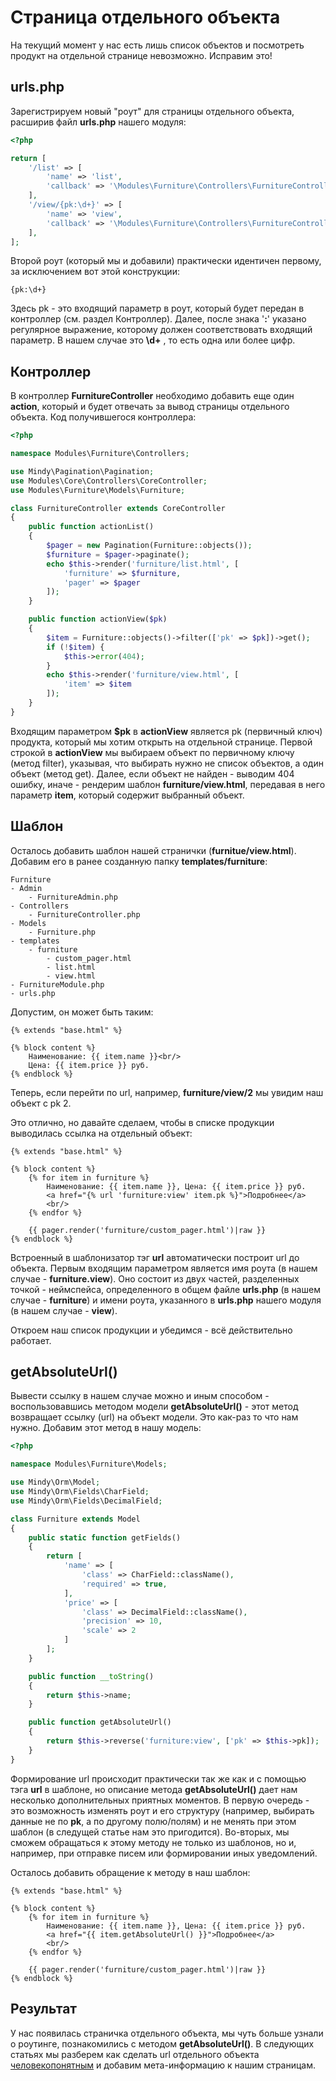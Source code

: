 # Страница отдельного объекта

На текущий момент у нас есть лишь список объектов и посмотреть продукт на отдельной странице невозможно. Исправим это!

## urls.php

Зарегистрируем новый "роут" для страницы отдельного объекта, расширив файл **urls.php** нашего модуля:

```php
<?php

return [
    '/list' => [
        'name' => 'list',
        'callback' => '\Modules\Furniture\Controllers\FurnitureController:list',
    ],
    '/view/{pk:\d+}' => [
        'name' => 'view',
        'callback' => '\Modules\Furniture\Controllers\FurnitureController:view',
    ],
];

```
Второй роут (который мы и добавили) практически идентичен первому, за исключением вот этой конструкции:

```
{pk:\d+}
```

Здеcь pk - это входящий параметр в роут, который будет передан в контроллер (см. раздел Контроллер). Далее, после знака '**:**' указано регулярное выражение, которому должен соответствовать входящий параметр. В нашем случае это **\d+** , то есть одна или более цифр.

## Контроллер

В контроллер **FurnitureController** необходимо добавить еще один **action**, который и будет отвечать за вывод страницы отдельного объекта. Код получившегося контроллера:

```php
<?php

namespace Modules\Furniture\Controllers;

use Mindy\Pagination\Pagination;
use Modules\Core\Controllers\CoreController;
use Modules\Furniture\Models\Furniture;

class FurnitureController extends CoreController
{
    public function actionList()
    {
        $pager = new Pagination(Furniture::objects());
        $furniture = $pager->paginate();
        echo $this->render('furniture/list.html', [
            'furniture' => $furniture,
            'pager' => $pager
        ]);
    }

    public function actionView($pk)
    {
        $item = Furniture::objects()->filter(['pk' => $pk])->get();
        if (!$item) {
            $this->error(404);
        }
        echo $this->render('furniture/view.html', [
            'item' => $item
        ]);
    }
}
```

Входящим параметром **$pk** в **actionView** является pk (первичный ключ) продукта, который мы хотим открыть на отдельной странице. Первой строкой в **actionView** мы выбираем объект по первичному ключу (метод filter), указывая, что выбирать нужно не список объектов, а один объект (метод get). Далее, если объект не найден - выводим 404 ошибку, иначе - рендерим шаблон **furniture/view.html**, передавая в него параметр **item**, который содержит выбранный объект.

## Шаблон

Осталось добавить шаблон нашей странички (**furnitue/view.html**). Добавим его в ранее созданную папку **templates/furniture**:

```
Furniture
- Admin
	- FurnitureAdmin.php
- Controllers
	- FurnitureController.php
- Models
	- Furniture.php
- templates
	- furniture
		- custom_pager.html
		- list.html
		- view.html
- FurnitureModule.php
- urls.php
```

Допустим, он может быть таким:

```twig
{% extends "base.html" %}

{% block content %}
	Наименование: {{ item.name }}<br/>
	Цена: {{ item.price }} руб.
{% endblock %}
```

Теперь, если перейти по url, например, **furniture/view/2** мы увидим наш объект с pk 2.

Это отлично, но давайте сделаем, чтобы в списке продукции выводилась ссылка на отдельный объект:

```twig
{% extends "base.html" %}

{% block content %}
    {% for item in furniture %}
        Наименование: {{ item.name }}, Цена: {{ item.price }} руб.
        <a href="{% url 'furniture:view' item.pk %}">Подробнее</a>
        <br/>
    {% endfor %}

    {{ pager.render('furniture/custom_pager.html')|raw }}
{% endblock %}
```

Встроенный в шаблонизатор тэг **url** автоматически построит url до объекта. Первым входящим параметром является имя роута (в нашем случае - **furniture.view**). Оно состоит из двух частей, разделенных точкой - неймспейса, определенного в общем файле **urls.php** (в нашем случае - **furniture**) и имени роута, указанного в **urls.php** нашего модуля (в нашем случае - **view**).

Откроем наш список продукции и убедимся - всё действительно работает.

## getAbsoluteUrl()

Вывести ссылку в нашем случае можно и иным способом - воспользовавшись методом модели **getAbsoluteUrl()** - этот метод возвращает ссылку (url) на объект модели. Это как-раз то что нам нужно. Добавим этот метод в нашу модель:

```php
<?php

namespace Modules\Furniture\Models;

use Mindy\Orm\Model;
use Mindy\Orm\Fields\CharField;
use Mindy\Orm\Fields\DecimalField;

class Furniture extends Model
{
    public static function getFields()
    {
        return [
            'name' => [
                'class' => CharField::className(),
                'required' => true,
            ],
            'price' => [
                'class' => DecimalField::className(),
                'precision' => 10,
                'scale' => 2
            ]
        ];
    }

    public function __toString()
    {
        return $this->name;
    }

    public function getAbsoluteUrl()
    {
        return $this->reverse('furniture:view', ['pk' => $this->pk]);
    }
}
```

Формирование url происходит практически так же как и с помощью тэга **url** в шаблоне, но описание метода **getAbsoluteUrl()** дает нам несколько дополнительных приятных моментов. В первую очередь - это возможность изменять роут и его структуру (например, выбирать данные не по **pk**, а по другому полю/полям) и не менять при этом шаблон (в следущей статье нам это пригодится). Во-вторых, мы сможем обращаться к этому методу не только из шаблонов, но и, например, при отправке писем или формировании иных уведомлений.

Осталось добавить обращение к методу в наш шаблон:

```twig
{% extends "base.html" %}

{% block content %}
    {% for item in furniture %}
        Наименование: {{ item.name }}, Цена: {{ item.price }} руб.
        <a href="{{ item.getAbsoluteUrl() }}">Подробнее</a>
        <br/>
    {% endfor %}

    {{ pager.render('furniture/custom_pager.html')|raw }}
{% endblock %}
```

## Результат

У нас появилась страничка отдельного объекта, мы чуть больше узнали о роутинге, познакомились с методом **getAbsoluteUrl()**. В следующих статьях мы разберем как сделать url отдельного объекта [человекопонятным](https://ru.wikipedia.org/wiki/%D0%A7%D0%9F%D0%A3_(%D0%98%D0%BD%D1%82%D0%B5%D1%80%D0%BD%D0%B5%D1%82)) и добавим мета-информацию к нашим страницам.
